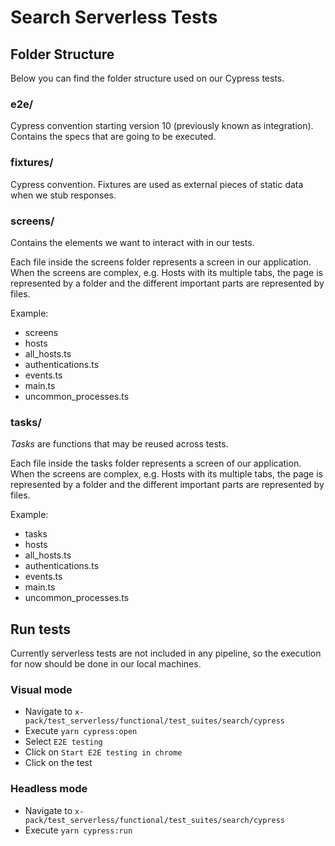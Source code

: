 # Search Serverless Tests

## Folder Structure

Below you can find the folder structure used on our Cypress tests.

### e2e/

Cypress convention starting version 10 (previously known as integration). Contains the specs that are going to be executed.

### fixtures/

Cypress convention. Fixtures are used as external pieces of static data when we stub responses.

### screens/

Contains the elements we want to interact with in our tests.

Each file inside the screens folder represents a screen in our application. When the screens are complex, e.g. Hosts with its multiple tabs, the page is represented by a folder and the different important parts are represented by files.

Example:

- screens
- hosts
- all_hosts.ts
- authentications.ts
- events.ts
- main.ts
- uncommon_processes.ts

### tasks/

_Tasks_ are functions that may be reused across tests.

Each file inside the tasks folder represents a screen of our application. When the screens are complex, e.g. Hosts with its multiple tabs, the page is represented by a folder and the different important parts are represented by files.

Example:
- tasks
- hosts
- all_hosts.ts
- authentications.ts
- events.ts
- main.ts
- uncommon_processes.ts

## Run tests

Currently serverless tests are not included in any pipeline, so the execution for now should be done in our local machines.

### Visual mode

- Navigate to `x-pack/test_serverless/functional/test_suites/search/cypress`
- Execute `yarn cypress:open`
- Select `E2E testing`
- Click on `Start E2E testing in chrome`
- Click on the test

### Headless mode

- Navigate to `x-pack/test_serverless/functional/test_suites/search/cypress`
- Execute `yarn cypress:run`
